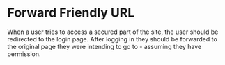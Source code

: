 # Forward Friendly URL

When a user tries to access a secured part of the site, the user should be redirected to the login page. After logging in they should be forwarded to the original page they were intending to go to - assuming they have permission.